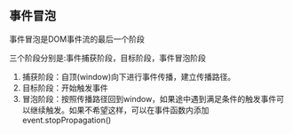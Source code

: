 ## 事件冒泡

事件冒泡是DOM事件流的最后一个阶段

三个阶段分别是:事件捕获阶段，目标阶段，事件冒泡阶段

1. 捕获阶段：自顶(window)向下进行事件传播，建立传播路径。
2. 目标阶段：开始触发事件
3. 冒泡阶段：按照传播路径回到window，如果途中遇到满足条件的触发事件可以继续触发。如果不希望这样，可以在事件函数内添加event.stopPropagation()

